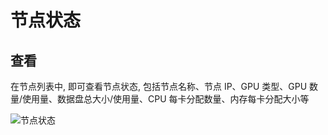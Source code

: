 # 节点状态

## 查看

在节点列表中, 即可查看节点状态, 包括节点名称、节点 IP、GPU 类型、GPU 数量/使用量、数据盘总大小/使用量、CPU 每卡分配数量、内存每卡分配大小等

![节点状态](/guide/maintenance/servers/status1.webp)